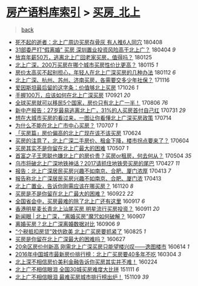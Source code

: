[房产语料库索引](../../README.md)  > [买房_北上](买房_北上.md)
====
> [back](../README.md)

- [死不起的逝者：北上广周边买房存骨灰 有人推6人同穴](http://jkwz.applinzi.com/ittc/7089582295025714193.html#%E6%AD%BB%E4%B8%8D%E8%B5%B7%E7%9A%84%E9%80%9D%E8%80%85%EF%BC%9A%E5%8C%97%E4%B8%8A%E5%B9%BF%E5%91%A8%E8%BE%B9%E4%B9%B0%E6%88%BF%E5%AD%98%E9%AA%A8%E7%81%B0+%E6%9C%89%E4%BA%BA%E6%8E%A86%E4%BA%BA%E5%90%8C%E7%A9%B4) 180408  
- [31部委严打“假离婚” 买房 深圳置业投资风险高于北上广？](http://jkwz.applinzi.com/ittc/7088094541871842311.html#31%E9%83%A8%E5%A7%94%E4%B8%A5%E6%89%93%E2%80%9C%E5%81%87%E7%A6%BB%E5%A9%9A%E2%80%9D+%E4%B9%B0%E6%88%BF+%E6%B7%B1%E5%9C%B3%E7%BD%AE%E4%B8%9A%E6%8A%95%E8%B5%84%E9%A3%8E%E9%99%A9%E9%AB%98%E4%BA%8E%E5%8C%97%E4%B8%8A%E5%B9%BF%EF%BC%9F) 180404 *9* 
- [放弃年薪50万，逃离北上广回老家买房，值得吗？](http://jkwz.applinzi.com/ittc/7062563997058860048.html#%E6%94%BE%E5%BC%83%E5%B9%B4%E8%96%AA50%E4%B8%87%EF%BC%8C%E9%80%83%E7%A6%BB%E5%8C%97%E4%B8%8A%E5%B9%BF%E5%9B%9E%E8%80%81%E5%AE%B6%E4%B9%B0%E6%88%BF%EF%BC%8C%E5%80%BC%E5%BE%97%E5%90%97%EF%BC%9F) 180125  
- [北上广深，200万买房在哪个城市买房性价比更高？](http://jkwz.applinzi.com/ittc/7058849905936696336.html#%E5%8C%97%E4%B8%8A%E5%B9%BF%E6%B7%B1%EF%BC%8C200%E4%B8%87%E4%B9%B0%E6%88%BF%E5%9C%A8%E5%93%AA%E4%B8%AA%E5%9F%8E%E5%B8%82%E4%B9%B0%E6%88%BF%E6%80%A7%E4%BB%B7%E6%AF%94%E6%9B%B4%E9%AB%98%EF%BC%9F) 180115 *1* 
- [房价太高买不起别担心，年轻人在北上广深买房的几种办法](http://jkwz.applinzi.com/ittc/7057731307444896775.html#%E6%88%BF%E4%BB%B7%E5%A4%AA%E9%AB%98%E4%B9%B0%E4%B8%8D%E8%B5%B7%E5%88%AB%E6%8B%85%E5%BF%83%EF%BC%8C%E5%B9%B4%E8%BD%BB%E4%BA%BA%E5%9C%A8%E5%8C%97%E4%B8%8A%E5%B9%BF%E6%B7%B1%E4%B9%B0%E6%88%BF%E7%9A%84%E5%87%A0%E7%A7%8D%E5%8A%9E%E6%B3%95) 180112 *6* 
- [北上广深、杭州、苏州、济南买房，各需要交多少年社保？](http://jkwz.applinzi.com/ittc/7036594051221029904.html#%E5%8C%97%E4%B8%8A%E5%B9%BF%E6%B7%B1%E3%80%81%E6%9D%AD%E5%B7%9E%E3%80%81%E8%8B%8F%E5%B7%9E%E3%80%81%E6%B5%8E%E5%8D%97%E4%B9%B0%E6%88%BF%EF%BC%8C%E5%90%84%E9%9C%80%E8%A6%81%E4%BA%A4%E5%A4%9A%E5%B0%91%E5%B9%B4%E7%A4%BE%E4%BF%9D%EF%BC%9F) 171116  
- [爱因斯坦最后留的这字条：价值够北上买房](http://jkwz.applinzi.com/ittc/7028721779495928848.html#%E7%88%B1%E5%9B%A0%E6%96%AF%E5%9D%A6%E6%9C%80%E5%90%8E%E7%95%99%E7%9A%84%E8%BF%99%E5%AD%97%E6%9D%A1%EF%BC%9A%E4%BB%B7%E5%80%BC%E5%A4%9F%E5%8C%97%E4%B8%8A%E4%B9%B0%E6%88%BF) 171026 *1* 
- [手握100万，应该如何在北上广深买房](http://jkwz.applinzi.com/ittc/7015787764291994641.html#%E6%89%8B%E6%8F%A1100%E4%B8%87%EF%BC%8C%E5%BA%94%E8%AF%A5%E5%A6%82%E4%BD%95%E5%9C%A8%E5%8C%97%E4%B8%8A%E5%B9%BF%E6%B7%B1%E4%B9%B0%E6%88%BF) 170921 *20* 
- [全球买房就可以移民5个国家，房价只有北上广一半！](http://jkwz.applinzi.com/ittc/6997957684484375569.html#%E5%85%A8%E7%90%83%E4%B9%B0%E6%88%BF%E5%B0%B1%E5%8F%AF%E4%BB%A5%E7%A7%BB%E6%B0%915%E4%B8%AA%E5%9B%BD%E5%AE%B6%EF%BC%8C%E6%88%BF%E4%BB%B7%E5%8F%AA%E6%9C%89%E5%8C%97%E4%B8%8A%E5%B9%BF%E4%B8%80%E5%8D%8A%EF%BC%81) 170806 *76* 
- [新中产报告：27岁最易逃离北上广，31%的人买房首付自己扛](http://jkwz.applinzi.com/ittc/6996405404098364432.html#%E6%96%B0%E4%B8%AD%E4%BA%A7%E6%8A%A5%E5%91%8A%EF%BC%9A27%E5%B2%81%E6%9C%80%E6%98%93%E9%80%83%E7%A6%BB%E5%8C%97%E4%B8%8A%E5%B9%BF%EF%BC%8C31%25%E7%9A%84%E4%BA%BA%E4%B9%B0%E6%88%BF%E9%A6%96%E4%BB%98%E8%87%AA%E5%B7%B1%E6%89%9B) 170731 *29* 
- [想在大城市买房的看过来，一图让你看懂北上广深买房政策](http://jkwz.applinzi.com/ittc/6990091289855788048.html#%E6%83%B3%E5%9C%A8%E5%A4%A7%E5%9F%8E%E5%B8%82%E4%B9%B0%E6%88%BF%E7%9A%84%E7%9C%8B%E8%BF%87%E6%9D%A5%EF%BC%8C%E4%B8%80%E5%9B%BE%E8%AE%A9%E4%BD%A0%E7%9C%8B%E6%87%82%E5%8C%97%E4%B8%8A%E5%B9%BF%E6%B7%B1%E4%B9%B0%E6%88%BF%E6%94%BF%E7%AD%96) 170714  
- [为什么不能在北上广市中心买房？](http://jkwz.applinzi.com/ittc/6987165614144488452.html#%E4%B8%BA%E4%BB%80%E4%B9%88%E4%B8%8D%E8%83%BD%E5%9C%A8%E5%8C%97%E4%B8%8A%E5%B9%BF%E5%B8%82%E4%B8%AD%E5%BF%83%E4%B9%B0%E6%88%BF%EF%BC%9F) 170707 *1* 
- [「买房篇」房价偏高的北上广现在该不该买房](http://jkwz.applinzi.com/ittc/6982641548733711364.html#%E3%80%8C%E4%B9%B0%E6%88%BF%E7%AF%87%E3%80%8D%E6%88%BF%E4%BB%B7%E5%81%8F%E9%AB%98%E7%9A%84%E5%8C%97%E4%B8%8A%E5%B9%BF%E7%8E%B0%E5%9C%A8%E8%AF%A5%E4%B8%8D%E8%AF%A5%E4%B9%B0%E6%88%BF) 170624  
- [买房的注意了，北上广深二手房价、租金下降，楼市拐点要来了？](http://jkwz.applinzi.com/ittc/6975302499152954373.html#%E4%B9%B0%E6%88%BF%E7%9A%84%E6%B3%A8%E6%84%8F%E4%BA%86%EF%BC%8C%E5%8C%97%E4%B8%8A%E5%B9%BF%E6%B7%B1%E4%BA%8C%E6%89%8B%E6%88%BF%E4%BB%B7%E3%80%81%E7%A7%9F%E9%87%91%E4%B8%8B%E9%99%8D%EF%BC%8C%E6%A5%BC%E5%B8%82%E6%8B%90%E7%82%B9%E8%A6%81%E6%9D%A5%E4%BA%86%EF%BC%9F) 170604  
- [买房其实不是你留在北上广最大的困难](http://jkwz.applinzi.com/ittc/6964864234008609796.html#%E4%B9%B0%E6%88%BF%E5%85%B6%E5%AE%9E%E4%B8%8D%E6%98%AF%E4%BD%A0%E7%95%99%E5%9C%A8%E5%8C%97%E4%B8%8A%E5%B9%BF%E6%9C%80%E5%A4%A7%E7%9A%84%E5%9B%B0%E9%9A%BE) 170507 *1* 
- [首富之子王思聪也嫌北上广的房价贵？买房or租房，何去何从？](http://jkwz.applinzi.com/ittc/6963884041857139716.html#%E9%A6%96%E5%AF%8C%E4%B9%8B%E5%AD%90%E7%8E%8B%E6%80%9D%E8%81%AA%E4%B9%9F%E5%AB%8C%E5%8C%97%E4%B8%8A%E5%B9%BF%E7%9A%84%E6%88%BF%E4%BB%B7%E8%B4%B5%EF%BC%9F%E4%B9%B0%E6%88%BFor%E7%A7%9F%E6%88%BF%EF%BC%8C%E4%BD%95%E5%8E%BB%E4%BD%95%E4%BB%8E%EF%BC%9F) 170504 *35* 
- [乌市将破北上广深地铁神话？2017请抓住地铁旁买房的尾巴](http://jkwz.applinzi.com/ittc/6961195174775489540.html#%E4%B9%8C%E5%B8%82%E5%B0%86%E7%A0%B4%E5%8C%97%E4%B8%8A%E5%B9%BF%E6%B7%B1%E5%9C%B0%E9%93%81%E7%A5%9E%E8%AF%9D%EF%BC%9F2017%E8%AF%B7%E6%8A%93%E4%BD%8F%E5%9C%B0%E9%93%81%E6%97%81%E4%B9%B0%E6%88%BF%E7%9A%84%E5%B0%BE%E5%B7%B4) 170427 *11* 
- [报告：北上广深居民买房兴趣不如南京、合肥、厦门浓厚](http://jkwz.applinzi.com/ittc/6956014351268971524.html#%E6%8A%A5%E5%91%8A%EF%BC%9A%E5%8C%97%E4%B8%8A%E5%B9%BF%E6%B7%B1%E5%B1%85%E6%B0%91%E4%B9%B0%E6%88%BF%E5%85%B4%E8%B6%A3%E4%B8%8D%E5%A6%82%E5%8D%97%E4%BA%AC%E3%80%81%E5%90%88%E8%82%A5%E3%80%81%E5%8E%A6%E9%97%A8%E6%B5%93%E5%8E%9A) 170413 *7* 
- [报告称北上广深居民买房兴趣不如南京、合肥、厦门浓](http://jkwz.applinzi.com/ittc/6955994171805533188.html#%E6%8A%A5%E5%91%8A%E7%A7%B0%E5%8C%97%E4%B8%8A%E5%B9%BF%E6%B7%B1%E5%B1%85%E6%B0%91%E4%B9%B0%E6%88%BF%E5%85%B4%E8%B6%A3%E4%B8%8D%E5%A6%82%E5%8D%97%E4%BA%AC%E3%80%81%E5%90%88%E8%82%A5%E3%80%81%E5%8E%A6%E9%97%A8%E6%B5%93) 170413  
- [北上广置业，告诉你刚需应该在哪买房？](http://jkwz.applinzi.com/ittc/6902551459710632965.html#%E5%8C%97%E4%B8%8A%E5%B9%BF%E7%BD%AE%E4%B8%9A%EF%BC%8C%E5%91%8A%E8%AF%89%E4%BD%A0%E5%88%9A%E9%9C%80%E5%BA%94%E8%AF%A5%E5%9C%A8%E5%93%AA%E4%B9%B0%E6%88%BF%EF%BC%9F) 161120 *8* 
- [买房是不是你留在北上广最大的困难？](http://jkwz.applinzi.com/ittc/6880719926360278021.html#%E4%B9%B0%E6%88%BF%E6%98%AF%E4%B8%8D%E6%98%AF%E4%BD%A0%E7%95%99%E5%9C%A8%E5%8C%97%E4%B8%8A%E5%B9%BF%E6%9C%80%E5%A4%A7%E7%9A%84%E5%9B%B0%E9%9A%BE%EF%BC%9F) 160922 *22* 
- [全国省会中，买房最难的除了北上广还有这里](http://jkwz.applinzi.com/ittc/6878953964980143109.html#%E5%85%A8%E5%9B%BD%E7%9C%81%E4%BC%9A%E4%B8%AD%EF%BC%8C%E4%B9%B0%E6%88%BF%E6%9C%80%E9%9A%BE%E7%9A%84%E9%99%A4%E4%BA%86%E5%8C%97%E4%B8%8A%E5%B9%BF%E8%BF%98%E6%9C%89%E8%BF%99%E9%87%8C) 160917 *6* 
- [香港明星麦长青北上汕尾买房 明星流行买房投资？](http://jkwz.applinzi.com/ittc/6876710518882042884.html#%E9%A6%99%E6%B8%AF%E6%98%8E%E6%98%9F%E9%BA%A6%E9%95%BF%E9%9D%92%E5%8C%97%E4%B8%8A%E6%B1%95%E5%B0%BE%E4%B9%B0%E6%88%BF+%E6%98%8E%E6%98%9F%E6%B5%81%E8%A1%8C%E4%B9%B0%E6%88%BF%E6%8A%95%E8%B5%84%EF%BC%9F) 160911 *20* 
- [新闻眼 | 北上广深，“离婚买房”魔咒如何破解？](http://jkwz.applinzi.com/ittc/6875187568659923972.html#%E6%96%B0%E9%97%BB%E7%9C%BC+%7C+%E5%8C%97%E4%B8%8A%E5%B9%BF%E6%B7%B1%EF%BC%8C%E2%80%9C%E7%A6%BB%E5%A9%9A%E4%B9%B0%E6%88%BF%E2%80%9D%E9%AD%94%E5%92%92%E5%A6%82%E4%BD%95%E7%A0%B4%E8%A7%A3%EF%BC%9F) 160907  
- [离婚买房？北上广深离婚数据对比](http://jkwz.applinzi.com/ittc/6874820550702138373.html#%E7%A6%BB%E5%A9%9A%E4%B9%B0%E6%88%BF%EF%BC%9F%E5%8C%97%E4%B8%8A%E5%B9%BF%E6%B7%B1%E7%A6%BB%E5%A9%9A%E6%95%B0%E6%8D%AE%E5%AF%B9%E6%AF%94) 160906 *9* 
- [“个税抵扣房贷”效仿欧美 北上广买房要抓紧了](http://jkwz.applinzi.com/ittc/6870347353663472644.html#%E2%80%9C%E4%B8%AA%E7%A8%8E%E6%8A%B5%E6%89%A3%E6%88%BF%E8%B4%B7%E2%80%9D%E6%95%88%E4%BB%BF%E6%AC%A7%E7%BE%8E+%E5%8C%97%E4%B8%8A%E5%B9%BF%E4%B9%B0%E6%88%BF%E8%A6%81%E6%8A%93%E7%B4%A7%E4%BA%86) 160825 *1* 
- [买房是你留在北上广深最大的困难吗？](http://jkwz.applinzi.com/ittc/6848442568815412228.html#%E4%B9%B0%E6%88%BF%E6%98%AF%E4%BD%A0%E7%95%99%E5%9C%A8%E5%8C%97%E4%B8%8A%E5%B9%BF%E6%B7%B1%E6%9C%80%E5%A4%A7%E7%9A%84%E5%9B%B0%E9%9A%BE%E5%90%97%EF%BC%9F) 160627  
- [20余区房价创新高 刚需北上广深买房只能望楼兴叹——逸图楼市](http://jkwz.applinzi.com/ittc/6843592782635353092.html#20%E4%BD%99%E5%8C%BA%E6%88%BF%E4%BB%B7%E5%88%9B%E6%96%B0%E9%AB%98+%E5%88%9A%E9%9C%80%E5%8C%97%E4%B8%8A%E5%B9%BF%E6%B7%B1%E4%B9%B0%E6%88%BF%E5%8F%AA%E8%83%BD%E6%9C%9B%E6%A5%BC%E5%85%B4%E5%8F%B9%E2%80%94%E2%80%94%E9%80%B8%E5%9B%BE%E6%A5%BC%E5%B8%82) 160614 *1* 
- [2016年中国城市最新房价排行榜：北上广买房要40多年不吃](http://jkwz.applinzi.com/ittc/6805676538070565892.html#2016%E5%B9%B4%E4%B8%AD%E5%9B%BD%E5%9F%8E%E5%B8%82%E6%9C%80%E6%96%B0%E6%88%BF%E4%BB%B7%E6%8E%92%E8%A1%8C%E6%A6%9C%EF%BC%9A%E5%8C%97%E4%B8%8A%E5%B9%BF%E4%B9%B0%E6%88%BF%E8%A6%8140%E5%A4%9A%E5%B9%B4%E4%B8%8D%E5%90%83) 160304 *3* 
- [北上深不相信房价美利金融告诉你买房其实并不难！](http://jkwz.applinzi.com/ittc/6802337503306580997.html#%E5%8C%97%E4%B8%8A%E6%B7%B1%E4%B8%8D%E7%9B%B8%E4%BF%A1%E6%88%BF%E4%BB%B7%E7%BE%8E%E5%88%A9%E9%87%91%E8%9E%8D%E5%91%8A%E8%AF%89%E4%BD%A0%E4%B9%B0%E6%88%BF%E5%85%B6%E5%AE%9E%E5%B9%B6%E4%B8%8D%E9%9A%BE%EF%BC%81) 160224  
- [北上广不相信眼泪 全国30城买房难度大比拼](http://jkwz.applinzi.com/ittc/6763370077751886853.html#%E5%8C%97%E4%B8%8A%E5%B9%BF%E4%B8%8D%E7%9B%B8%E4%BF%A1%E7%9C%BC%E6%B3%AA+%E5%85%A8%E5%9B%BD30%E5%9F%8E%E4%B9%B0%E6%88%BF%E9%9A%BE%E5%BA%A6%E5%A4%A7%E6%AF%94%E6%8B%BC) 151111 *6* 
- [北上广不相信眼泪  最难买房城市排行榜出炉！](http://jkwz.applinzi.com/ittc/6762723171883287557.html#%E5%8C%97%E4%B8%8A%E5%B9%BF%E4%B8%8D%E7%9B%B8%E4%BF%A1%E7%9C%BC%E6%B3%AA++%E6%9C%80%E9%9A%BE%E4%B9%B0%E6%88%BF%E5%9F%8E%E5%B8%82%E6%8E%92%E8%A1%8C%E6%A6%9C%E5%87%BA%E7%82%89%EF%BC%81) 151109 *39* 
